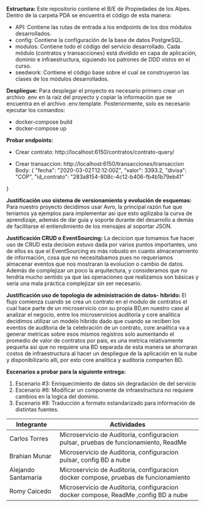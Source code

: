 **Estructura:**
Este repositorio contiene el B/E de Propiedades de los Alpes. Dentro de la carpeta PDA se encuentra el código de esta manera:
- API: Contiene las rutas de entrada a los endpoints de los dos módulos desarrollados.
- config: Contiene la configuración de la base de datos PostgreSQL.
- modulos: Contiene todo el código del servicio desarrollado. Cada módulo (contratos y transacciones) está dividido en capa de aplicación, dominio e infraestructura, siguiendo los patrones de DDD vistos en el curso.
- seedwork: Contiene el código base sobre el cual se construyeron las clases de los módulos desarrollados.

**Despliegue:**
Para desplegar el proyecto es necesario primero crear un archivo .env en la raíz del proyecto y copiar la información que se encuentra en el archivo .env.template.
Posteriormente, solo es necesario ejecutar los comandos:
- docker-compose build
- docker-compose up

**Probar endpoints:**
- Crear contrato: http://localhost:6150/contratos/contrato-query/<id-contrato>

- Crear transaccion: http://localhost:6150/transacciones/transaccion
Body: {
  "fecha": "2020-03-02T12:12:00Z",
  "valor": 3393.2,
  "divisa": "COP",
  "id_contrato": "283a8154-808c-4c12-b406-fb4b1b79eb41"

}

**Justificación uso sistema de versionamiento y evolución de esquemas:**
Para nuestro proyecto decidimos usar Avro, la principal razón fue que teniamos ya ejemplos para implementar asi que esto agilizaba la curva de aprendizaje, además de dar guia y soporte durante del desarrollo a demás de facilitarse el entiendimiento de los mensajes al soportar JSON.

**Justificación CRUD o EventSourcing:**
La decicion que tomamos fue hacer uso de CRUD esta decision estuvo dada por varios puntos importantes, uno de ellos es que el EventSourcing es más robusto en cuanto almacenamiento de información, cosa que no necesitabamos pues no requeriamos almacenar eventos que nos mostraran la evolucion o cambio de datos. Además de complejizar un poco la arquitectura, y consideramos que no tendria mucho sentido ya que las operaciones que realizamos son básicas y sería una mala práctica complejizar sin ser necesario.

**Justificación uso de topologia de administración de datos- hibrido:**
El flujo comienza cuando se crea un contrato en el modulo de contratos el cual hace parte de un microservicio con su propia BD,en nuestro caso al analizar el negocio, entre los microservicios auditoria y core analitica decidimos utilizar un modelo hibrido dado que cuando se reciben los eventos de auditoria de la celebración de un contrato, core analitica va a generar metricas sobre esos mismos registros solo aumentando el promedio de valor de contratos por pais, es una metrica relativamente pequeña asi que no requiere una BD separada de esta manera se ahorraran costos de infraestructura al hacer un despliegue de la aplicación en la nube y disponibilizarlo allí, por esto core analitica y auditoria comparten BD.

**Escenarios a probar para la siguiente entrega:**
1. Escenario #3: Enriquecimiento de datos sin degradación de del servicio
2. Escenario #6: Modificar un componente de infraestructura no requiere cambios en la logica del dominio.
3. Escenario #8: Traducción a formato estandarizado para información de distintas fuentes.


| Integrante | Actividades |
|---|---|
| Carlos Torres | Microservicio de Auditoria, configuracion pulsar, pruebas de funcionamiento, ReadMe |
| Brahian Munar | Microservicio de Auditoria, configuracion pulsar, config BD a nube|
| Alejando Santamaria | Microservicio de Auditoria, configuracion docker compose, pruebas de funcionamiento |
| Romy Caicedo | Microservicio de Auditoria, configuracion docker compose, ReadMe ,config BD a nube|

